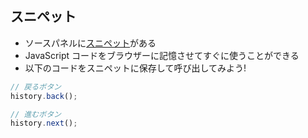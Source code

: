 ## スニペット
 * ソースパネルに[スニペット](https://developer.chrome.com/devtools/docs/authoring-development-workflow#snippets)がある
 * JavaScript コードをブラウザーに記憶させてすぐに使うことができる
 * 以下のコードをスニペットに保存して呼び出してみよう!

```javascript
// 戻るボタン
history.back();
```

```javascript
// 進むボタン
history.next();
```
